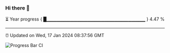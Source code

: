 ### Hi there 👋

⏳ Year progress { █▁▁▁▁▁▁▁▁▁▁▁▁▁▁▁▁▁▁▁▁▁▁▁▁▁▁▁▁▁ } 4.47 %

---

⏰ Updated on Wed, 17 Jan 2024 08:37:56 GMT

![Progress Bar CI](https://github.com/IshwaranRudhara/GIT-ACTION/workflows/Progress%20Bar%20CI/badge.svg)
